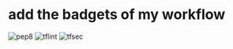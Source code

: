# add the badgets of my workflow

![pep8](https://github.com/dseichter/vatservice/actions/workflows/pep8/badge.svg)
![tflint](https://github.com/dseichter/vatservice/actions/workflows/tflint/badge.svg)
![tfsec](https://github.com/dseichter/vatservice/actions/workflows/tfsec/badge.svg)